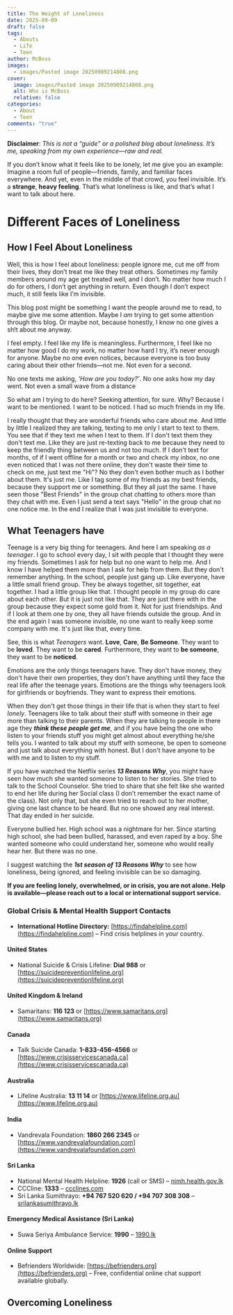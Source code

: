 ```yaml
---
title: The Weight of Loneliness
date: 2025-09-09
draft: false
tags:
  - Abouts
  - Life
  - Teen
author: McBoss
images:
  - images/Pasted image 20250909214808.png
cover:
  image: images/Pasted image 20250909214808.png
  alt: Who is McBoss
  relative: false
categories:
  - About
  - Teen
comments: "true"
---
```

**Disclaimer**: _This is not a “guide” or a polished blog about loneliness. It’s me, speaking from my own experience—raw and real._

If you don’t know what it feels like to be lonely, let me give you an example: Imagine a room full of people—friends, family, and familiar faces everywhere. And yet, even in the middle of that crowd, you feel invisible. It’s a **strange**, **heavy feeling**. That’s what loneliness is like, and that’s what I want to talk about here.

# Different Faces of Loneliness
## How I Feel About Loneliness

Well, this is how I feel about loneliness: people ignore me, cut me off from their lives, they don’t treat me like they treat others. Sometimes my family members around my age get treated well, and I don’t. No matter how much I do for others, I don’t get anything in return. Even though I don’t expect much, it still feels like I’m invisible.

This blog post might be something I want the people around me to read, to maybe give me some attention. Maybe I *am* trying to get some attention through this blog. Or maybe not, because honestly, I know no one gives a sh!t about me anyway.

I feel empty. I feel like my life is meaningless. Furthermore, I feel like no matter how good I do my work, no matter how hard I try, it’s never enough for anyone. Maybe no one even notices, because everyone is too busy caring about their other friends—not me. Not even for a second.

No one texts me asking, _‘How are you today?’_. No one asks how my day went. Not even a small wave from a distance

So what am I trying to do here? Seeking attention, for sure. Why? Because I want to be mentioned. I want to be noticed. I had so much friends in my life. 

I really thought that they are wonderful friends who care about me. And little by little I realized they are talking, texting to me only I start to text to them. You see that if they text me when I text to them. If I don't text them they don't text me. Like they are just re-texting back to me because they need to keep the friendly thing between us and not too much. If I don't text for months, of if I went offline for a month or two and check my inbox, no one even noticed that I was not there online, they don't waste their time to check on me, just text me "Hi"? No they don't even bother much as I bother about them. It's just me. Like I tag some of my friends as my best friends, because they support me or something. But they all just the same. I have seen those "Best Friends" in the group chat chatting to others more than they chat with me. Even I just send a text says "Hello" in the group chat no one notice me. 
In the end I realize that I was just invisible to everyone. 

## What Teenagers have

Teenage is a very big thing for teenagers. And here I am speaking _as a teenager_. 
I go to school every day, I sit with people that I thought they were my friends. Sometimes I ask for help but no one want to help me. And I know I have helped them more than I ask for help from them. But they don't remember anything. In the school, people just gang up. Like everyone, have a little small friend group. They be always together, sit together, eat together. I had a little group like that. I thought people in my group do care about each other. But it is just not like that. They are just there with in the group because they expect some gold from it. Not for just friendships. And if I look at them one by one, they all have friends outside the group. And in the end again I was someone invisible, no one want to really keep some company with me. It's just like that, every time.

See, this is what _Teenagers_ want. **Love**, **Care**, **Be Someone**.
They want to be **loved**.
They want to be **cared**.
Furthermore, they want to **be someone**, they want to be **noticed**.

Emotions are the only things teenagers have. They don't have money, they don't have their own properties, they don't have anything until they face the real life after the teenage years. Emotions are the things why teenagers look for girlfriends or boyfriends. They want to express their emotions. 

When they don't get those things in their life that is when they start to feel _lonely_.
Teenagers like to talk about their stuff with someone in their age more than talking to their parents. When they are talking to people in there age they **_think these people get me_**, and if you have being the one who listen to your friends stuff you might get almost about everything he/she tells you. I wanted to talk about my stuff with someone, be open to someone and just talk about everything with honest. But I don't have anyone to be with me and to listen to my stuff.

If you have watched the Netflix series **_13 Reasons Why_**, you might have seen how much she wanted someone to listen to her stories. She tried to talk to the School Counselor. She tried to share that she felt like she wanted to end her life during her Social class (I don’t remember the exact name of the class). Not only that, but she even tried to reach out to her mother, giving one last chance to be heard. But no one showed any real interest. That day ended in her suicide.  

Everyone bullied her. High school was a nightmare for her. Since starting high school, she had been bullied, harassed, and even raped by a boy. She wanted someone who could understand her, someone who would really hear her. But there was no one.  

I suggest watching the **_1st season of 13 Reasons Why_** to see how loneliness, being ignored, and feeling invisible can be so damaging. 

**If you are feeling lonely, overwhelmed, or in crisis, you are not alone. Help is available—please reach out to a local or international support service.**

### Global Crisis & Mental Health Support Contacts
* **International Hotline Directory:** [https://findahelpline.com](https://findahelpline.com) – Find crisis helplines in your country.
#### **United States**
* National Suicide & Crisis Lifeline: **Dial 988** or [https://suicidepreventionlifeline.org](https://suicidepreventionlifeline.org)
#### **United Kingdom & Ireland**
* Samaritans: **116 123** or [https://www.samaritans.org](https://www.samaritans.org)
#### **Canada**
* Talk Suicide Canada: **1-833-456-4566** or [https://www.crisisservicescanada.ca](https://www.crisisservicescanada.ca)
#### **Australia**
* Lifeline Australia: **13 11 14** or [https://www.lifeline.org.au](https://www.lifeline.org.au)
#### **India**
* Vandrevala Foundation: **1860 266 2345** or [https://www.vandrevalafoundation.com](https://www.vandrevalafoundation.com)
#### **Sri Lanka**
* National Mental Health Helpline: **1926** (call or SMS) – [nimh.health.gov.lk](https://nimh.health.gov.lk/en/1926-national-mental-health-helpline/)
* CCCline: **1333** – [ccclines.com](https://ccclines.com)
* Sri Lanka Sumithrayo: **+94 767 520 620 / +94 707 308 308** – [srilankasumithrayo.lk](https://srilankasumithrayo.lk/)
#### **Emergency Medical Assistance (Sri Lanka)**
* Suwa Seriya Ambulance Service: **1990** – [1990.lk](http://www.1990.lk/)
#### **Online Support**
* Befrienders Worldwide: [https://befrienders.org](https://befrienders.org) – Free, confidential online chat support available globally.

## Overcoming Loneliness

